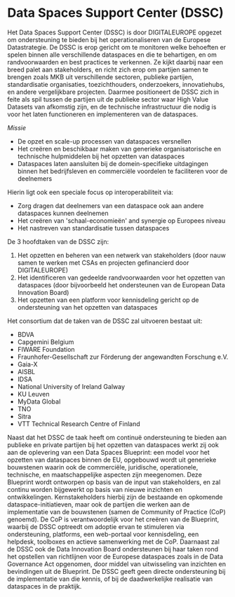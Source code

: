 # Data Spaces Support Center (DSSC)

Het Data Spaces Support Center (DSSC) is door DIGITALEUROPE opgezet om ondersteuning te bieden bij het operationaliseren van de Europese Datastrategie. De DSSC is erop gericht om te monitoren welke behoeften er spelen binnen alle verschillende dataspaces en die te behartigen, en om randvoorwaarden en best practices te verkennen. Ze kijkt daarbij naar een breed palet aan stakeholders, en richt zich erop om partijen samen te brengen zoals MKB uit verschillende sectoren, publieke partijen, standardisatie organisaties, toezichthouders, onderzoekers, innovatiehubs, en andere vergelijkbare projecten. Daarmee positioneert de DSSC zich in feite als spil tussen de partijen uit de publieke sector waar High Value Datasets van afkomstig zijn, en de technische infrastructuur die nodig is voor het laten functioneren en implementeren van de dataspaces. 

*Missie*
- De opzet en scale-up processen van dataspaces versnellen
- Het creëren en beschikbaar maken van generieke organisatorische en technische hulpmiddelen bij het opzetten van dataspaces
- Dataspaces laten aansluiten bij de domein-specifieke uitdagingen binnen het bedrijfsleven en commerciële voordelen te faciliteren voor de deelnemers

Hierin ligt ook een speciale focus op interoperabiliteit via:
- Zorg dragen dat deelnemers van een dataspace ook aan andere dataspaces kunnen deelnemen
- Het creëren van 'schaal-economieën' and synergie op Europees niveau
- Het nastreven van standardisatie tussen dataspaces



De 3 hoofdtaken van de DSSC zijn:
1. Het opzetten en beheren van een netwerk van stakeholders (door nauw samen te werken met CSAs en projecten gefinancierd door DIGITALEUROPE)
2. Het identificeren van gedeelde randvoorwaarden voor het opzetten van dataspaces (door bijvoorbeeld het ondersteunen van de European Data Innovation Board)
3. Het opzetten van een platform voor kennisdeling gericht op de ondersteuning van het opzetten van dataspaces

Het consortium dat de taken van de DSSC zal uitvoeren bestaat uit:

* BDVA
* Capgemini Belgium
* FIWARE Foundation
* Fraunhofer-Gesellschaft zur Förderung der angewandten Forschung e.V.
* Gaia-X 
* AISBL
* IDSA
* National University of Ireland Galway
* KU Leuven
* MyData Global
* TNO 
* Sitra 
* VTT Technical Research Centre of Finland

Naast dat het DSSC de taak heeft om continuë ondersteuning te bieden aan publieke en private partijen bij het opzetten van dataspaces werkt zij ook aan de oplevering van een Data Spaces Blueprint: een model voor het opzetten van dataspaces binnen de EU, opgebouwd wordt uit generieke bouwstenen waarin ook de commerciële, juridische, operationele, technische, en maatschappelijke aspecten zijn meegenomen. Deze Blueprint wordt ontworpen op basis van de input van stakeholders, en zal continu worden bijgewerkt op basis van nieuwe inzichten en ontwikkelingen. Kernstakeholders hierbij zijn de bestaande en opkomende dataspace-initiatieven, maar ook de partijen die werken aan de implementatie van de bouwstenen (samen de Community of Practice (CoP) genoemd). De CoP is verantwoordelijk voor het creëren van de Blueprint, waarbij de DSSC optreedt om adoptie ervan te stimuleren via ondersteuning, platforms, een web-portaal voor kennisdeling, een helpdesk, toolboxes en actieve samenwerking met de CoP. Daarnaast zal de DSSC ook de Data Innovation Board ondersteunen bij haar taken rond het opstellen van richtlijnen voor de Europese dataspaces zoals in de Data Governance Act opgenomen, door middel van uitwisseling van inzichten en bevindingen uit de Blueprint. De DSSC geeft geen directe ondersteuning bij de implementatie van die kennis, of bij de daadwerkelijke realisatie van dataspaces in de praktijk.     
